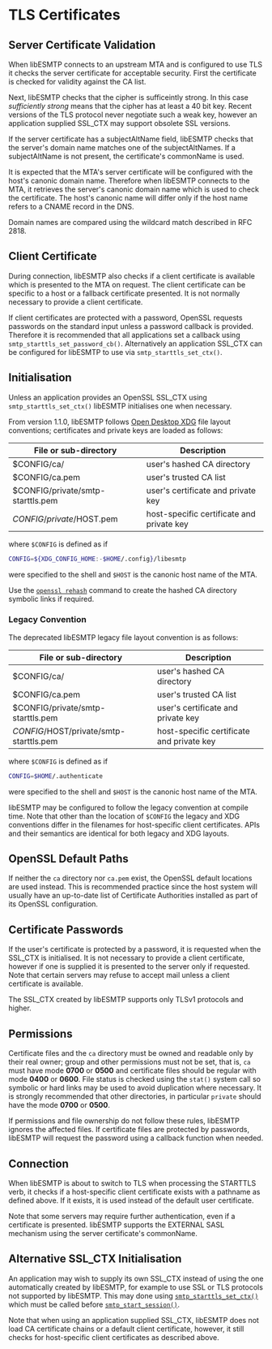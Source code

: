 # TLS Certificates

## Server Certificate Validation

When libESMTP connects to an upstream MTA and is configured to use TLS
it checks the server certificate for acceptable security. First the
certificate is checked for validity against the CA list.

Next, libESMTP checks that the cipher is sufficeintly strong.  In this case
*sufficiently strong* means that the cipher has at least a 40 bit key.  Recent
versions of the TLS protocol never negotiate such a weak key, however an
application supplied SSL_CTX may support obsolete SSL versions.

If the server certificate has a subjectAltName field, libESMTP checks that the
server's domain name matches one of the subjectAltNames.  If a subjectAltName
is not present, the certificate's commonName is used.

It is expected that the MTA's server certificate will be configured with the
host's canonic domain name.  Therefore when libESMTP connects to the MTA, it
retrieves the server's canonic domain name which is used to check the
certificate. The host's canonic name will differ only if the host name refers
to a CNAME record in the DNS.

Domain names are compared using the wildcard match described in RFC 2818.

## Client Certificate

During connection, libESMTP also checks if a client certificate is available
which is presented to the MTA on request. The client certificate can be
specific to a host or a fallback certificate presented.  It is not normally
necessary to provide a client certificate.

If client certificates are protected with a password, OpenSSL requests
passwords on the standard input unless a password callback is provided.
Therefore it is recommended that all applications set a callback using
`smtp_starttls_set_password_cb()`.  Alternatively an application SSL_CTX can be
configured for libESMTP to use via `smtp_starttls_set_ctx()`.


## Initialisation

Unless an application provides an OpenSSL SSL_CTX using
`smtp_starttls_set_ctx()` libESMTP initialises one when necessary.

From version 1.1.0, libESMTP follows [Open Desktop XDG][3] file layout
conventions; certificates and private keys are loaded as follows:

File or sub-directory | Description
----------------------|------------
$CONFIG/ca/ | user's hashed CA directory
$CONFIG/ca.pem | user's trusted CA list
$CONFIG/private/smtp-starttls.pem | user's certificate and private key
$CONFIG/private/$HOST.pem | host-specific certificate and private key

where `$CONFIG` is defined as if
``` sh
CONFIG=${XDG_CONFIG_HOME:-$HOME/.config}/libesmtp
```
were specified to the shell and `$HOST` is the canonic host name of the MTA.

Use the [`openssl rehash`][4] command to create the hashed CA directory
symbolic links if required.

### Legacy Convention

The deprecated libESMTP legacy file layout convention is as follows:

File or sub-directory | Description
----------------------|------------
$CONFIG/ca/ | user's hashed CA directory
$CONFIG/ca.pem | user's trusted CA list
$CONFIG/private/smtp-starttls.pem | user's certificate and private key
$CONFIG/$HOST/private/smtp-starttls.pem | host-specific certificate and private key

where `$CONFIG` is defined as if
``` sh
CONFIG=$HOME/.authenticate
```
were specified to the shell and `$HOST` is the canonic host name of the MTA.

libESMTP may be configured to follow the legacy convention at compile time.
Note that other than the location of `$CONFIG` the legacy and XDG conventions
differ in the filenames for host-specific client certificates. APIs and their
semantics are identical for both legacy and XDG layouts.

## OpenSSL Default Paths

If neither the `ca` directory nor `ca.pem` exist, the OpenSSL default locations
are used instead. This is recommended practice since the host system will
usually have an up-to-date list of Certificate Authorities installed as part of
its OpenSSL configuration.

## Certificate Passwords

If the user's certificate is protected by a password, it is requested when the
SSL_CTX is initialised. It is not necessary to provide a client certificate,
however if one is supplied it is presented to the server only if requested.
Note that certain servers may refuse to accept mail unless a client certificate
is available.

The SSL_CTX created by libESMTP supports only TLSv1 protocols and higher.

## Permissions

Certificate files and the `ca` directory must be owned and readable only by
their real owner; group and other permissions must not be set, that is, `ca`
must have mode __0700__ or __0500__ and certificate files should be regular
with mode __0400__ or __0600__.  File status is checked using the `stat()`
system call so symbolic or hard links may be used to avoid duplication where
necessary.  It is strongly recommended that other directories, in particular
`private` should have the mode __0700__ or __0500__.

If permissions and file ownership do not follow these rules, libESMTP ignores
the affected files.  If certificate files are protected by passwords, libESMTP
will request the password using a callback function when needed.

## Connection

When libESMTP is about to switch to TLS when processing the STARTTLS verb, it
checks if a host-specific client certificate exists with a pathname as defined
above.  If it exists, it is used instead of the default user certificate.

Note that some servers may require further authentication, even if a
certificate is presented. libESMTP supports the EXTERNAL SASL mechanism
using the server certificate's commonName.

## Alternative SSL_CTX Initialisation

An application may wish to supply its own SSL_CTX instead of using the one
automatically created by libESMTP, for example to use SSL or TLS protocols not
supported by libESMTP. This may done using [`smtp_starttls_set_ctx()`][1] which
must be called before [`smtp_start_session()`][2].

Note that when using an application supplied SSL_CTX, libESMTP does not load CA
certificate chains or a default client certificate, however, it still checks
for host-specific client certificates as described above.


[1]: smtp-tls.html#c.smtp_starttls_set_ctx
[2]: smtp-api.html#c.smtp_start_session
[3]: https://specifications.freedesktop.org/basedir-spec/basedir-spec-latest.html
[4]: https://www.openssl.org/docs/man1.1.1/man1/c_rehash.html

